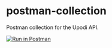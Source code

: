 # postman-collection
Postman collection for the Upodi API.

[![Run in Postman](https://run.pstmn.io/button.svg)](https://app.getpostman.com/run-collection/4235f393ba509c984e97#?env%5BUpodi%20API%5D=W3sia2V5IjoiQVBJLUtleSIsInZhbHVlIjoiIiwiZW5hYmxlZCI6dHJ1ZX0seyJrZXkiOiJQcm9kdWN0UGxhbiIsInZhbHVlIjoiIiwiZW5hYmxlZCI6dHJ1ZX0seyJrZXkiOiJQcm9kdWN0UGxhbkNoYXJnZSIsInZhbHVlIjoiIiwiZW5hYmxlZCI6dHJ1ZX0seyJrZXkiOiJTdWJzY3JpcHRpb24iLCJ2YWx1ZSI6IiIsImVuYWJsZWQiOnRydWV9LHsia2V5IjoiQ3VzdG9tZXIiLCJ2YWx1ZSI6IiIsImVuYWJsZWQiOnRydWV9XQ==)
